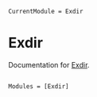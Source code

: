 ```@meta
CurrentModule = Exdir
```

# Exdir

Documentation for [Exdir](https://github.com/berquist/Exdir.jl).

```@index
```

```@autodocs
Modules = [Exdir]
```
